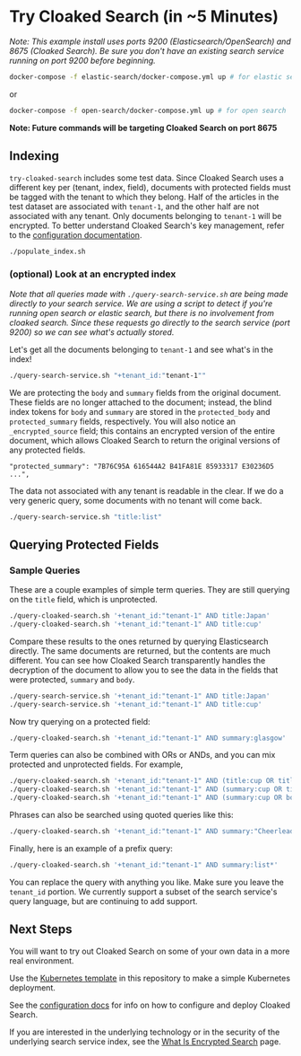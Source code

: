 # Try Cloaked Search (in ~5 Minutes)

_Note: This example install uses ports 9200 (Elasticsearch/OpenSearch) and 8675 (Cloaked Search). Be sure you don't have an existing search service running on port 9200 before beginning._

```bash
docker-compose -f elastic-search/docker-compose.yml up # for elastic search
```

or

```bash
docker-compose -f open-search/docker-compose.yml up # for open search
```

**Note: Future commands will be targeting Cloaked Search on port 8675**

## Indexing

`try-cloaked-search` includes some test data. Since Cloaked Search uses a different key per (tenant, index, field),
documents with protected fields must be tagged with the tenant to which they belong.
Half of the articles in the test dataset are associated with `tenant-1`, and the other half are not associated with any tenant.
Only documents belonging to `tenant-1` will be encrypted. To better understand Cloaked Search's key management, refer to the
[configuration documentation](https://ironcorelabs.com/docs/saas-shield/cloaked-search/configuration).

```bash
./populate_index.sh
```

### (optional) Look at an encrypted index

_Note that all queries made with `./query-search-service.sh` are being made directly to your search service. We are using a script to detect if you're running open search or elastic search, but there is no involvement from cloaked search. Since these requests go directly to the search service (port 9200) so we can see what's actually stored._

Let's get all the documents belonging to `tenant-1` and see what's in the index!

```bash
./query-search-service.sh "+tenant_id:"tenant-1""
```

We are protecting the `body` and `summary` fields from the original document. These fields are no longer attached to the document;
instead, the blind index tokens for `body` and `summary` are stored in the `protected_body` and `protected_summary` fields, respectively.
You will also notice an `_encrypted_source` field; this contains an encrypted version of the entire document, which allows Cloaked Search
to return the original versions of any protected fields.

```
"protected_summary": "7B76C95A 616544A2 B41FA81E 85933317 E30236D5 ...",
```

The data not associated with any tenant is readable in the clear. If we do a very generic query, some documents with no tenant will come back.

```bash
./query-search-service.sh "title:list"
```

## Querying Protected Fields

### Sample Queries

These are a couple examples of simple term queries. They are still querying on the `title` field, which is unprotected.

```bash
./query-cloaked-search.sh '+tenant_id:"tenant-1" AND title:Japan'
./query-cloaked-search.sh '+tenant_id:"tenant-1" AND title:cup'
```

Compare these results to the ones returned by querying Elasticsearch directly. The same documents are returned, but the contents are much different.
You can see how Cloaked Search transparently handles the decryption of the document to allow you to see the data in the fields that were protected, `summary` and `body`.

```bash
./query-search-service.sh '+tenant_id:"tenant-1" AND title:Japan'
./query-search-service.sh '+tenant_id:"tenant-1" AND title:cup'
```

Now try querying on a protected field:

```bash
./query-cloaked-search.sh '+tenant_id:"tenant-1" AND summary:glasgow'
```

Term queries can also be combined with ORs or ANDs, and you can mix protected and unprotected fields. For example,

```bash
./query-cloaked-search.sh '+tenant_id:"tenant-1" AND (title:cup OR title:Japan)'
./query-cloaked-search.sh '+tenant_id:"tenant-1" AND (summary:cup OR title:Japan)'
./query-cloaked-search.sh '+tenant_id:"tenant-1" AND (summary:cup OR body:Japan)'
```

Phrases can also be searched using quoted queries like this:

```bash
./query-cloaked-search.sh '+tenant_id:"tenant-1" AND summary:"Cheerleading in Japan"'
```

Finally, here is an example of a prefix query:

```bash
./query-cloaked-search.sh '+tenant_id:"tenant-1" AND summary:list*'
```

You can replace the query with anything you like. Make sure you leave the `tenant_id` portion.
We currently support a subset of the search service's query language, but are continuing to add support.

## Next Steps

You will want to try out Cloaked Search on some of your own data in a more real environment.

Use the [Kubernetes template](kubernetes) in this repository to make a simple Kubernetes deployment.

See the [configuration docs](https://ironcorelabs.com/docs/saas-shield/cloaked-search/configuration/) for info on how to configure and deploy Cloaked Search.

If you are interested in the underlying technology or in the security of the underlying search service index, see the [What Is Encrypted Search](https://ironcorelabs.com/docs/saas-shield/cloaked-search/what-is-encrypted-search/) page.
